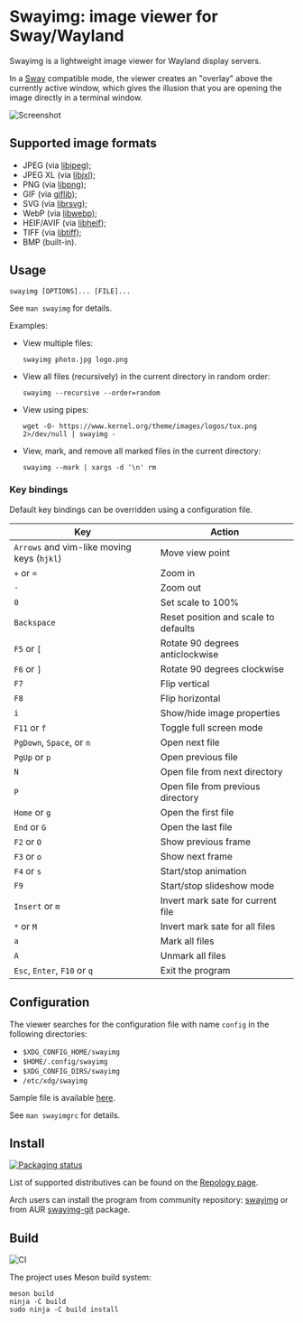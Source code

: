 # Swayimg: image viewer for Sway/Wayland

Swayimg is a lightweight image viewer for Wayland display servers.

In a [Sway](https://swaywm.org) compatible mode, the viewer creates an "overlay"
above the currently active window, which gives the illusion that you are opening
the image directly in a terminal window.

![Screenshot](https://raw.githubusercontent.com/artemsen/swayimg/master/.github/screenshot.png)

## Supported image formats

- JPEG (via [libjpeg](http://libjpeg.sourceforge.net));
- JPEG XL (via [libjxl](https://github.com/libjxl/libjxl));
- PNG (via [libpng](http://www.libpng.org));
- GIF (via [giflib](http://giflib.sourceforge.net));
- SVG (via [librsvg](https://gitlab.gnome.org/GNOME/librsvg));
- WebP (via [libwebp](https://chromium.googlesource.com/webm/libwebp));
- HEIF/AVIF (via [libheif](https://github.com/strukturag/libheif));
- TIFF (via [libtiff](https://libtiff.gitlab.io/libtiff));
- BMP (built-in).

## Usage

`swayimg [OPTIONS]... [FILE]...`

See `man swayimg` for details.

Examples:
- View multiple files:
  ```
  swayimg photo.jpg logo.png
  ```
- View all files (recursively) in the current directory in random order:
  ```
  swayimg --recursive --order=random
  ```
- View using pipes:
  ```
  wget -O- https://www.kernel.org/theme/images/logos/tux.png 2>/dev/null | swayimg -
  ```
- View, mark, and remove all marked files in the current directory:
  ```
  swayimg --mark | xargs -d '\n' rm
  ```

### Key bindings

Default key bindings can be overridden using a configuration file.

| Key | Action |
| --- | ------ |
| `Arrows` and vim-like moving keys (`hjkl`) | Move view point |
| `+` or `=`                   | Zoom in |
| `-`                          | Zoom out |
| `0`                          | Set scale to 100% |
| `Backspace`                  | Reset position and scale to defaults |
| `F5` or `[`                  | Rotate 90 degrees anticlockwise |
| `F6` or `]`                  | Rotate 90 degrees clockwise |
| `F7`                         | Flip vertical |
| `F8`                         | Flip horizontal |
| `i`                          | Show/hide image properties |
| `F11` or `f`                 | Toggle full screen mode |
| `PgDown`, `Space`, or `n`    | Open next file |
| `PgUp` or `p`                | Open previous file |
| `N`                          | Open file from next directory |
| `P`                          | Open file from previous directory |
| `Home` or `g`                | Open the first file |
| `End` or `G`                 | Open the last file |
| `F2` or `O`                  | Show previous frame |
| `F3` or `o`                  | Show next frame |
| `F4` or `s`                  | Start/stop animation |
| `F9`                         | Start/stop slideshow mode |
| `Insert` or `m`              | Invert mark sate for current file |
| `*` or `M`                   | Invert mark sate for all files |
| `a`                          | Mark all files |
| `A`                          | Unmark all files |
| `Esc`, `Enter`, `F10` or `q` | Exit the program |

## Configuration

The viewer searches for the configuration file with name `config` in the
following directories:
- `$XDG_CONFIG_HOME/swayimg`
- `$HOME/.config/swayimg`
- `$XDG_CONFIG_DIRS/swayimg`
- `/etc/xdg/swayimg`

Sample file is available [here](https://github.com/artemsen/swayimg/blob/master/extra/swayimgrc).

See `man swayimgrc` for details.

## Install

[![Packaging status](https://repology.org/badge/tiny-repos/swayimg.svg)](https://repology.org/project/swayimg/versions)

List of supported distributives can be found on the [Repology page](https://repology.org/project/swayimg/versions).

Arch users can install the program from community repository: [swayimg](https://archlinux.org/packages/community/x86_64/swayimg) or from AUR [swayimg-git](https://aur.archlinux.org/packages/swayimg-git) package.

## Build

![CI](https://github.com/artemsen/swayimg/workflows/CI/badge.svg)

The project uses Meson build system:
```
meson build
ninja -C build
sudo ninja -C build install
```
